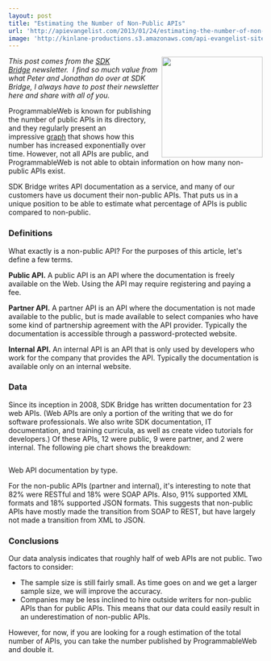 ```yaml
---
layout: post
title: "Estimating the Number of Non-Public APIs"
url: 'http://apievangelist.com/2013/01/24/estimating-the-number-of-non-public-apis/'
image: 'http://kinlane-productions.s3.amazonaws.com/api-evangelist-site/blog/SDKBridge-logo.gif'
---
```


[<img class="c1" src="http://kinlane-productions.s3.amazonaws.com/api-service-providers/sdk-bridge/SDKBridge-logo.gif" alt="" width="200" align="right" />][1]

_This post comes from the [SDK Bridge][1] newsletter.  I find so much value from what Peter and Jonathan do over at SDK Bridge, I always have to post their newsletter here and share with all of you._

ProgrammableWeb is known for publishing the number of public APIs in its directory, and they regularly present an impressive [graph][2] that shows how this number has increased exponentially over time. However, not all APIs are public, and ProgrammableWeb is not able to obtain information on how many non-public APIs exist.

SDK Bridge writes API documentation as a service, and many of our customers have us document their non-public APIs. That puts us in a unique position to be able to estimate what percentage of APIs is public compared to non-public.

###  Definitions

What exactly is a non-public API? For the purposes of this article, let's define a few terms.

**Public API.** A public API is an API where the documentation is freely available on the Web. Using the API may require registering and paying a fee.

**Partner API.** A partner API is an API where the documentation is not made available to the public, but is made available to select companies who have some kind of partnership agreement with the API provider. Typically the documentation is accessible through a password-protected website.

**Internal API.** An internal API is an API that is only used by developers who work for the company that provides the API. Typically the documentation is available only on an internal website.

###  Data

Since its inception in 2008, SDK Bridge has written documentation for 23 web APIs. (Web APIs are only a portion of the writing that we do for software professionals. We also write SDK documentation, IT documentation, and training curricula, as well as create video tutorials for developers.) Of these APIs, 12 were public, 9 were partner, and 2 were internal. The following pie chart shows the breakdown:

<img src="https://i6.createsend1.com/ei/r/97/AC3/A0A/061035/nonpublicapipie.png" alt="" />

Web API documentation by type.

For the non-public APIs (partner and internal), it's interesting to note that 82% were RESTful and 18% were SOAP APIs. Also, 91% supported XML formats and 18% supported JSON formats. This suggests that non-public APIs have mostly made the transition from SOAP to REST, but have largely not made a transition from XML to JSON.

###  Conclusions

Our data analysis indicates that roughly half of web APIs are not public. Two factors to consider:

  * The sample size is still fairly small. As time goes on and we get a larger sample size, we will improve the accuracy.
  * Companies may be less inclined to hire outside writers for non-public APIs than for public APIs. This means that our data could easily result in an underestimation of non-public APIs.

However, for now, if you are looking for a rough estimation of the total number of APIs, you can take the number published by ProgrammableWeb and double it.

   [1]: http://sdkbridge.com/ (SDK Bridge)
   [2]: http://sdkbridge.createsend1.com/t/r-l-utikkyk-hdhyyhjli-j/
